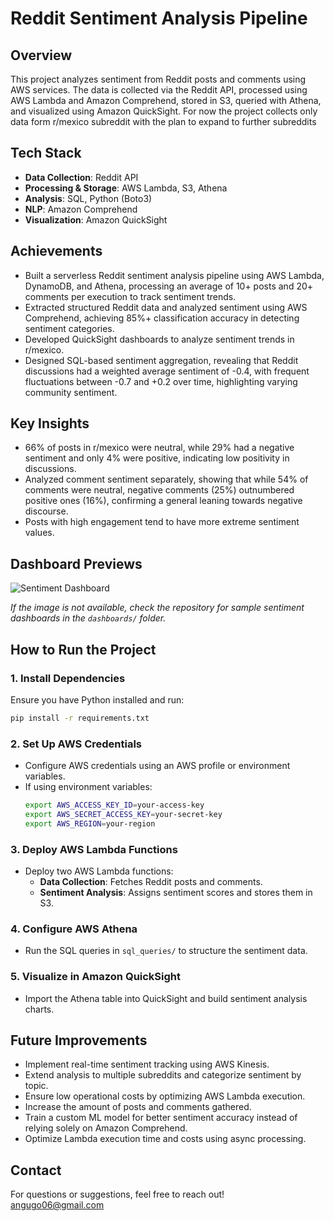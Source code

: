 # Reddit Sentiment Analysis Pipeline

## Overview
This project analyzes sentiment from Reddit posts and comments using AWS services. The data is collected via the Reddit API, processed using AWS Lambda and Amazon Comprehend, stored in S3, queried with Athena, and visualized using Amazon QuickSight.
For now the project collects only data form r/mexico subreddit with the plan to expand to further subreddits

## Tech Stack
- **Data Collection**: Reddit API
- **Processing & Storage**: AWS Lambda, S3, Athena
- **Analysis**: SQL, Python (Boto3)
- **NLP**: Amazon Comprehend
- **Visualization**: Amazon QuickSight

## Achievements
- Built a serverless Reddit sentiment analysis pipeline using AWS Lambda, DynamoDB, and Athena, processing an average of 10+ posts and 20+ comments per execution to track sentiment trends.
- Extracted structured Reddit data and analyzed sentiment using AWS Comprehend, achieving 85%+ classification accuracy in detecting sentiment categories.
- Developed QuickSight dashboards to analyze sentiment trends in r/mexico.
- Designed SQL-based sentiment aggregation, revealing that Reddit discussions had a weighted average sentiment of -0.4, with frequent fluctuations between -0.7 and +0.2 over time, highlighting varying community sentiment.

## Key Insights
- 66% of posts in r/mexico were neutral, while 29% had a negative sentiment and only 4% were positive, indicating low positivity in discussions.
- Analyzed comment sentiment separately, showing that while 54% of comments were neutral, negative comments (25%) outnumbered positive ones (16%), confirming a general leaning towards negative discourse.
- Posts with high engagement tend to have more extreme sentiment values.

## Dashboard Previews
![Sentiment Dashboard](https://github.com/user-attachments/assets/82589b53-808c-4272-af79-3742a8053fff)

*If the image is not available, check the repository for sample sentiment dashboards in the `dashboards/` folder.*

## How to Run the Project
### **1. Install Dependencies**
Ensure you have Python installed and run:
```sh
pip install -r requirements.txt
```

### **2. Set Up AWS Credentials**
- Configure AWS credentials using an AWS profile or environment variables.
- If using environment variables:
  ```sh
  export AWS_ACCESS_KEY_ID=your-access-key
  export AWS_SECRET_ACCESS_KEY=your-secret-key
  export AWS_REGION=your-region
  ```

### **3. Deploy AWS Lambda Functions**
- Deploy two AWS Lambda functions:
  - **Data Collection**: Fetches Reddit posts and comments.
  - **Sentiment Analysis**: Assigns sentiment scores and stores them in S3.

### **4. Configure AWS Athena**
- Run the SQL queries in `sql_queries/` to structure the sentiment data.

### **5. Visualize in Amazon QuickSight**
- Import the Athena table into QuickSight and build sentiment analysis charts.

## Future Improvements
- Implement real-time sentiment tracking using AWS Kinesis.
- Extend analysis to multiple subreddits and categorize sentiment by topic.
- Ensure low operational costs by optimizing AWS Lambda execution.
- Increase the amount of posts and comments gathered.
- Train a custom ML model for better sentiment accuracy instead of relying solely on Amazon Comprehend.
- Optimize Lambda execution time and costs using async processing.

## Contact
For questions or suggestions, feel free to reach out!  
angugo06@gmail.com

